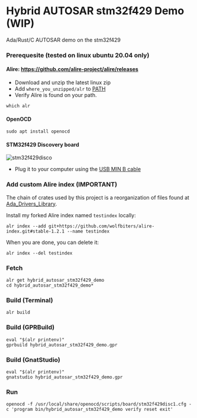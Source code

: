 # Hybrid AUTOSAR stm32f429 Demo (WIP)

Ada/Rust/C AUTOSAR demo on the stm32f429

### Prerequesite (tested on linux ubuntu 20.04 only)

#### Alire: https://github.com/alire-project/alire/releases
- Download and unzip the latest linux zip
- Add `where_you_unzipped/alr` to [PATH](https://phoenixnap.com/kb/linux-add-to-path)  
- Verify Alire is found on your path. 
```console   
which alr
```

#### OpenOCD
```console
sudo apt install openocd
```

#### STM32f429 Discovery board
![stm32f429disco](https://raw.githubusercontent.com/wolfbiters/blinky_stm32f429disco/main/stm32f429disco.jpg)   
- Plug it to your computer using the [USB MIN B cable](https://www.reviewgeek.com/53587/usb-explained-all-the-different-types-and-what-theyre-used-for/)

### Add custom Alire index (IMPORTANT)
The chain of crates used by this project is a reorganization of files found at [Ada_Drivers_Library](https://github.com/AdaCore/Ada_Drivers_Library).

Install my forked Alire index named `testindex` locally:
```
alr index --add git+https://github.com/wolfbiters/alire-index.git#stable-1.2.1 --name testindex
```

When you are done, you can delete it:
```
alr index --del testindex
```

### Fetch 
```console
alr get hybrid_autosar_stm32f429_demo
cd hybrid_autosar_stm32f429_demo*
```  

### Build (Terminal)
```console
alr build
```

### Build (GPRBuild)
```
eval "$(alr printenv)"
gprbuild hybrid_autosar_stm32f429_demo.gpr
```

### Build (GnatStudio)
```console
eval "$(alr printenv)"
gnatstudio hybrid_autosar_stm32f429_demo.gpr
```

### Run

```console
openocd -f /usr/local/share/openocd/scripts/board/stm32f429disc1.cfg -c 'program bin/hybrid_autosar_stm32f429_demo verify reset exit'
```    
